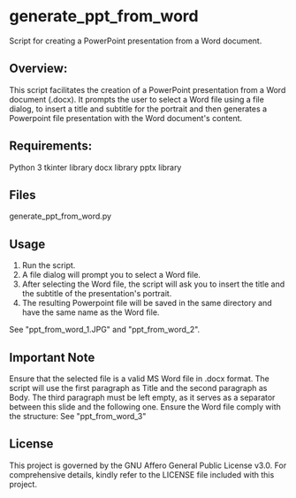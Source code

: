 # generate_ppt_from_word
Script for creating a PowerPoint presentation from a Word document.

## Overview:
This script facilitates the creation of a PowerPoint presentation from a Word document (.docx).  It prompts the user to select a Word file using a file dialog, to insert a title and subtitle for the portrait and then generates a Powerpoint file presentation with the Word document's content.

## Requirements:
Python 3
tkinter library
docx library
pptx library

## Files
generate_ppt_from_word.py

## Usage
1. Run the script.
2. A file dialog will prompt you to select a Word file.
3. After selecting the Word file, the script will ask you to insert the title and the subtitle of the presentation's portrait.
4. The resulting Powerpoint file will be saved in the same directory and have the same name as the Word file.

See "ppt_from_word_1.JPG" and "ppt_from_word_2".

## Important Note
Ensure that the selected file is a valid MS Word file in .docx format.
The script will use the first paragraph as Title and the second paragraph as Body. 
The third paragraph must be left empty, as it serves as a separator between this slide and the following one.
Ensure the Word file comply with the structure: See "ppt_from_word_3"

## License
This project is governed by the GNU Affero General Public License v3.0. For comprehensive details, kindly refer to the LICENSE file included with this project.
